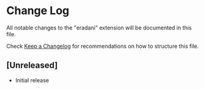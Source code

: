 # Change Log

All notable changes to the "eradani" extension will be documented in this file.

Check [Keep a Changelog](http://keepachangelog.com/) for recommendations on how to structure this file.

## [Unreleased]

- Initial release

